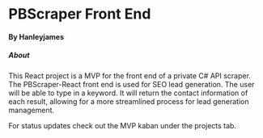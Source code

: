# PBScraper Front End
#### By Hanleyjames

##### About
This React project is a MVP for the front end of a private C# API scraper. The PBScraper-React front end is used for SEO lead generation. The user will be able to type in a keyword. It will return the contact information of each result, allowing for a more streamlined process for lead generation management.

For status updates check out the MVP kaban under the projects tab.
